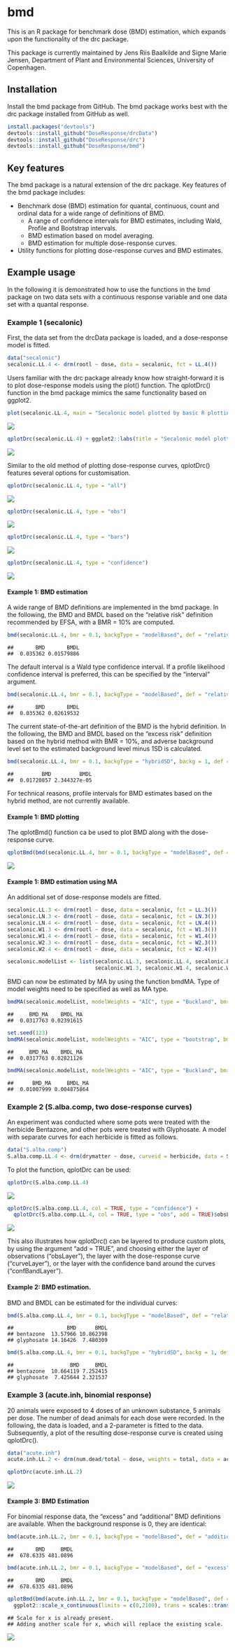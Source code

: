 <!-- README.md is generated from README.Rmd. Please edit that file -->

# bmd

This is an R package for benchmark dose (BMD) estimation, which expands
upon the functionality of the drc package.

This package is currently maintained by Jens Riis Baalkilde and Signe
Marie Jensen, Department of Plant and Environmental Sciences, University
of Copenhagen.

## Installation

Install the bmd package from GitHub. The bmd package works best with the
drc package installed from GitHub as well.

``` r
install.packages("devtools")
devtools::install_github("DoseResponse/drcData")
devtools::install_github("DoseResponse/drc")
devtools::install_github("DoseResponse/bmd")
```

## Key features

The bmd package is a natural extension of the drc package. Key features
of the bmd package includes:

- Benchmark dose (BMD) estimation for quantal, continuous, count and
  ordinal data for a wide range of definitions of BMD.
  - A range of confidence intervals for BMD estimates, including Wald,
    Profile and Bootstrap intervals.
  - BMD estimation based on model averaging.
  - BMD estimation for multiple dose-response curves.
- Utility functions for plotting dose-response curves and BMD estimates.

## Example usage

In the following it is demonstrated how to use the functions in the bmd
package on two data sets with a continuous response variable and one
data set with a quantal response.

### Example 1 (secalonic)

First, the data set from the drcData package is loaded, and a
dose-response model is fitted.

``` r
data("secalonic")
secalonic.LL.4 <- drm(rootl ~ dose, data = secalonic, fct = LL.4())
```

Users familiar with the drc package already know how straight-forward it
is to plot dose-response models using the plot() function. The
qplotDrc() function in the bmd package mimics the same functionality
based on ggplot2.

``` r
plot(secalonic.LL.4, main = "Secalonic model plotted by basic R plotting")
```

![](README_files/figure-gfm/secalonic_plot-1.png)<!-- -->

``` r
qplotDrc(secalonic.LL.4) + ggplot2::labs(title = "Secalonic model plotted by ggplot2")
```

![](README_files/figure-gfm/secalonic_plot-2.png)<!-- -->

Similar to the old method of plotting dose-response curves, qplotDrc()
features several options for customisation.

``` r
qplotDrc(secalonic.LL.4, type = "all")
```

![](README_files/figure-gfm/secalonic_plot_features-1.png)<!-- -->

``` r
qplotDrc(secalonic.LL.4, type = "obs")
```

![](README_files/figure-gfm/secalonic_plot_features-2.png)<!-- -->

``` r
qplotDrc(secalonic.LL.4, type = "bars")
```

![](README_files/figure-gfm/secalonic_plot_features-3.png)<!-- -->

``` r
qplotDrc(secalonic.LL.4, type = "confidence")
```

![](README_files/figure-gfm/secalonic_plot_features-4.png)<!-- -->

#### Example 1: BMD estimation

A wide range of BMD definitions are implemented in the bmd package. In
the following, the BMD and BMDL based on the “relative risk” definition
recommended by EFSA, with a BMR = 10% are computed.

``` r
bmd(secalonic.LL.4, bmr = 0.1, backgType = "modelBased", def = "relative")
```

    ##       BMD       BMDL
    ##  0.035362 0.01579886

The default interval is a Wald type confidence interval. If a profile
likelihood confidence interval is preferred, this can be specified by
the “interval” argument.

``` r
bmd(secalonic.LL.4, bmr = 0.1, backgType = "modelBased", def = "relative", interval = "profile")
```

    ##       BMD       BMDL
    ##  0.035362 0.02619532

The current state-of-the-art definition of the BMD is the hybrid
definition. In the following, the BMD and BMDL based on the “excess
risk” definition based on the hybrid method with BMR = 10%, and adverse
background level set to the estimated background level minus 1SD is
calculated.

``` r
bmd(secalonic.LL.4, bmr = 0.1, backgType = "hybridSD", backg = 1, def = "hybridExc")
```

    ##         BMD         BMDL
    ##  0.01720857 2.344327e-05

For technical reasons, profile intervals for BMD estimates based on the
hybrid method, are not currently available.

#### Example 1: BMD plotting

The qplotBmd() function ca be used to plot BMD along with the
dose-response curve.

``` r
qplotBmd(bmd(secalonic.LL.4, bmr = 0.1, backgType = "modelBased", def = "relative", display = FALSE)) # display = FALSE hides output from bmd function
```

![](README_files/figure-gfm/secalonic_bmd_plot-1.png)<!-- -->

#### Example 1: BMD estimation using MA

An additional set of dose-response models are fitted.

``` r
secalonic.LL.3 <- drm(rootl ~ dose, data = secalonic, fct = LL.3())
secalonic.LN.3 <- drm(rootl ~ dose, data = secalonic, fct = LN.3())
secalonic.LN.4 <- drm(rootl ~ dose, data = secalonic, fct = LN.4())
secalonic.W1.3 <- drm(rootl ~ dose, data = secalonic, fct = W1.3())
secalonic.W1.4 <- drm(rootl ~ dose, data = secalonic, fct = W1.4())
secalonic.W2.3 <- drm(rootl ~ dose, data = secalonic, fct = W2.3())
secalonic.W2.4 <- drm(rootl ~ dose, data = secalonic, fct = W2.4())

secalonic.modelList <- list(secalonic.LL.3, secalonic.LL.4, secalonic.LN.3, secalonic.LN.4,
                            secalonic.W1.3, secalonic.W1.4, secalonic.W2.3, secalonic.W2.4)
```

BMD can now be estimated by MA by using the function bmdMA. Type of
model weights need to be specified as well as MA type.

``` r
bmdMA(secalonic.modelList, modelWeights = "AIC", type = "Buckland", bmr = 0.1, backgType = "modelBased", def = "relative")
```

    ##     BMD_MA    BMDL_MA
    ##  0.0317763 0.02391615

``` r
set.seed(123)
bmdMA(secalonic.modelList, modelWeights = "AIC", type = "bootstrap", bmr = 0.1, backgType = "modelBased", def = "relative", R = 500, progressInfo = FALSE)
```

    ##     BMD_MA    BMDL_MA
    ##  0.0317763 0.02821126

``` r
bmdMA(secalonic.modelList, modelWeights = "AIC", type = "Buckland", bmr = 0.1, backgType = "hybridSD", def = "hybridExc", backg = 1)
```

    ##      BMD_MA     BMDL_MA
    ##  0.01007999 0.004875864

### Example 2 (S.alba.comp, two dose-response curves)

An experiment was conducted where some pots were treated with the
herbicide Bentazone, and other pots were treated with Glyphosate. A
model with separate curves for each herbicide is fitted as follows.

``` r
data("S.alba.comp")
S.alba.comp.LL.4 <- drm(drymatter ~ dose, curveid = herbicide, data = S.alba.comp, fct = LL.4())
```

To plot the function, qplotDrc can be used:

``` r
qplotDrc(S.alba.comp.LL.4)
```

![](README_files/figure-gfm/S.alba.comp_plot-1.png)<!-- -->

``` r
qplotDrc(S.alba.comp.LL.4, col = TRUE, type = "confidence") +
  qplotDrc(S.alba.comp.LL.4, col = TRUE, type = "obs", add = TRUE)$obsLayer
```

![](README_files/figure-gfm/S.alba.comp_plot-2.png)<!-- -->

This also illustrates how qplotDrc() can be layered to produce custom
plots, by using the argument “add = TRUE”, and choosing either the layer
of observations (“obsLayer”), the layer with the dose-response curve
(“curveLayer”), or the layer with the confidence band around the curves
(“confBandLayer”).

#### Example 2: BMD estimation.

BMD and BMDL can be estimated for the individual curves:

``` r
bmd(S.alba.comp.LL.4, bmr = 0.1, backgType = "modelBased", def = "relative")
```

    ##                 BMD      BMDL
    ## bentazone  13.57966 10.862398
    ## glyphosate 14.16426  7.480309

``` r
bmd(S.alba.comp.LL.4, bmr = 0.1, backgType = "hybridSD", backg = 1, def = "hybridExc")
```

    ##                  BMD     BMDL
    ## bentazone  10.664119 7.252415
    ## glyphosate  7.425644 2.321537

### Example 3 (acute.inh, binomial response)

20 animals were exposed to 4 doses of an unknown substance, 5 animals
per dose. The number of dead animals for each dose were recorded. In the
following, the data is loaded, and a 2-parameter is fitted to the data.
Subsequently, a plot of the resulting dose-response curve is created
using qplotDrc().

``` r
data("acute.inh")
acute.inh.LL.2 <- drm(num.dead/total ~ dose, weights = total, data = acute.inh, fct = LL.2(), type = "binomial")

qplotDrc(acute.inh.LL.2)
```

![](README_files/figure-gfm/acute.inh-1.png)<!-- -->

#### Example 3: BMD Estimation

For binomial response data, the “excess” and “additional” BMD
definitions are available. When the background response is $0$, they are
identical:

``` r
bmd(acute.inh.LL.2, bmr = 0.1, backgType = "modelBased", def = "additional")
```

    ##       BMD     BMDL
    ##  678.6335 481.0896

``` r
bmd(acute.inh.LL.2, bmr = 0.1, backgType = "modelBased", def = "excess")
```

    ##       BMD     BMDL
    ##  678.6335 481.0896

``` r
qplotBmd(bmd(acute.inh.LL.2, bmr = 0.1, backgType = "modelBased", def = "additional", display = FALSE)) +
  ggplot2::scale_x_continuous(limits = c(0,2100), trans = scales::transform_pseudo_log(2000))
```

    ## Scale for x is already present.
    ## Adding another scale for x, which will replace the existing scale.

![](README_files/figure-gfm/acute.inh_bmd_plot-1.png)<!-- -->
